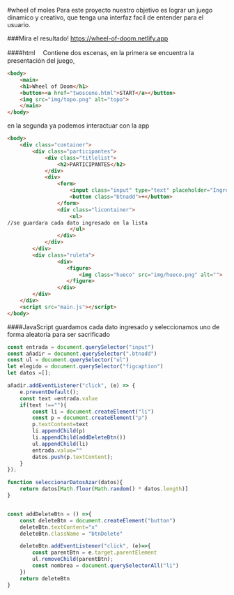 #wheel of moles
Para este proyecto nuestro objetivo es lograr un juego dinamico y creativo, que tenga una interfaz facil de entender para el usuario. 

###Mira el resultado!
https://wheel-of-doom.netlify.app


####html　
Contiene dos escenas, en la primera se encuentra la presentación del juego, 
```html
<body>
    <main>
    <h1>Wheel of Doom</h1>
    <button><a href="twoscene.html">START</a></button>  
    <img src="img/topo.png" alt="topo">
    </main>
</body>
```
en la segunda ya podemos interactuar con la app
```html
<body>
    <div class="container">
        <div class="participantes">
            <div class="titlelist">
                <h2>PARTICIPANTES</h2>
            </div>
            <div>
                <form>
                    <input class="input" type="text" placeholder="Ingresa el nombre">
                    <button class="btnadd">+</button>
                </form>
                <div class="licontainer">
                    <ul>
//se guardara cada dato ingresado en la lista
                    </ul>
                </div>
            </div>
        </div>
        <div class="ruleta">
                <div>
                   <figure>
                       <img class="hueco" src="img/hueco.png" alt="">
                   </figure>
                </div>
        </div>
    </div>
    <script src="main.js"></script>
</body>
```
####JavaScript
guardamos cada dato ingresado y seleccionamos uno de forma aleatoria para ser sacrificado
```javascript
const entrada = document.querySelector("input")
const añadir = document.querySelector(".btnadd")
const ul = document.querySelector("ul")
let elegido = document.querySelector("figcaption")
let datos =[];

añadir.addEventListener("click", (e) => {
    e.preventDefault();
    const text =entrada.value
    if(text !==""){
        const li = document.createElement("li")
        const p = document.createElement("p")
        p.textContent=text
        li.appendChild(p)
        li.appendChild(addDeleteBtn())
        ul.appendChild(li)
        entrada.value=""
        datos.push(p.textContent);
    } 
});

function seleccionarDatosAzar(datos){
    return datos[Math.floor(Math.random() * datos.length)]
}


const addDeleteBtn = () =>{
    const deleteBtn = document.createElement("button")
    deleteBtn.textContent="x"
    deleteBtn.className = "btnDelete"

    deleteBtn.addEventListener("click", (e)=>{
        const parentBtn = e.target.parentElement
        ul.removeChild(parentBtn);
        const nombrea = document.querySelectorAll("li")
    })
    return deleteBtn
}
